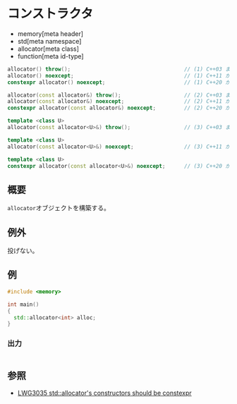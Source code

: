# コンストラクタ
* memory[meta header]
* std[meta namespace]
* allocator[meta class]
* function[meta id-type]

```cpp
allocator() throw();                                    // (1) C++03 まで
allocator() noexcept;                                   // (1) C++11 から C++17 まで
constexpr allocator() noexcept;                         // (1) C++20 から

allocator(const allocator&) throw();                    // (2) C++03 まで
allocator(const allocator&) noexcept;                   // (2) C++11 から C++17 まで
constexpr allocator(const allocator&) noexcept;         // (2) C++20 から

template <class U>
allocator(const allocator<U>&) throw();                 // (3) C++03 まで

template <class U>
allocator(const allocator<U>&) noexcept;                // (3) C++11 から C++17 まで

template <class U>
constexpr allocator(const allocator<U>&) noexcept;      // (3) C++20 から
```

## 概要
`allocator`オブジェクトを構築する。


## 例外
投げない。


## 例
```cpp example
#include <memory>

int main()
{
  std::allocator<int> alloc;
}
```

### 出力
```
```


## 参照
- [LWG3035 std::allocator's constructors should be constexpr](https://wg21.cmeerw.net/lwg/issue3035)
